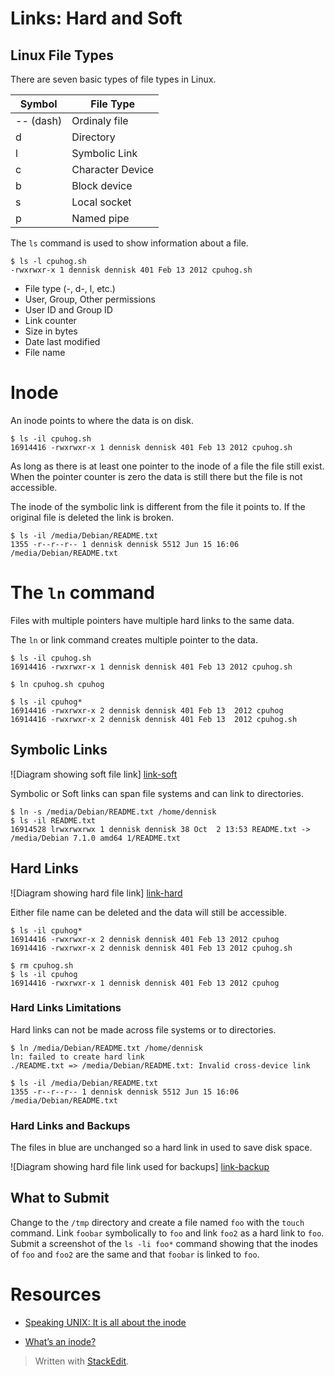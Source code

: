 # Links: Hard and Soft

## Linux File Types

There are seven basic types of file types in Linux.

| Symbol    | File Type       |
|-----------|-----------------|
| -- (dash) | Ordinaly file   |
| d         | Directory       |
| l         | Symbolic Link   |
| c         | Character Device|
| b         | Block device    |
| s         | Local socket    |
| p         | Named pipe      |

The `ls` command is used to show information about a file.

```
$ ls -l cpuhog.sh
-rwxrwxr-x 1 dennisk dennisk 401 Feb 13 2012 cpuhog.sh
```

- File type (-, d-, l, etc.)
- User, Group, Other permissions
- User ID and Group ID
- Link counter
- Size in bytes
- Date last modified
- File name
  
# Inode

  An inode points to where the data is on disk.

```
$ ls -il cpuhog.sh
16914416 -rwxrwxr-x 1 dennisk dennisk 401 Feb 13 2012 cpuhog.sh
```

As long as there is at least one pointer to the inode of a file the file still exist. When the pointer counter is zero the data is still there but the file is not accessible.

The inode of the symbolic link is different from the file it points to. If the original file is deleted the link is broken.

```
$ ls -il /media/Debian/README.txt
1355 -r--r--r-- 1 dennisk dennisk 5512 Jun 15 16:06 /media/Debian/README.txt
```

# The `ln` command

Files with multiple pointers have multiple hard links to the same data.

The `ln` or link command creates multiple pointer to the data.

```
$ ls -il cpuhog.sh
16914416 -rwxrwxr-x 1 dennisk dennisk 401 Feb 13 2012 cpuhog.sh

$ ln cpuhog.sh cpuhog

$ ls -il cpuhog*
16914416 -rwxrwxr-x 2 dennisk dennisk 401 Feb 13  2012 cpuhog
16914416 -rwxrwxr-x 2 dennisk dennisk 401 Feb 13  2012 cpuhog.sh
```
## Symbolic Links

![Diagram showing soft file link] [link-soft]

Symbolic or Soft links can span file systems and can link to directories.

```
$ ln -s /media/Debian/README.txt /home/dennisk
$ ls -il README.txt
16914528 lrwxrwxrwx 1 dennisk dennisk 38 Oct  2 13:53 README.txt -> /media/Debian 7.1.0 amd64 1/README.txt
```

## Hard Links

![Diagram showing hard file link] [link-hard]

Either file name can be deleted and the data will still be accessible.

```
$ ls -il cpuhog*
16914416 -rwxrwxr-x 2 dennisk dennisk 401 Feb 13 2012 cpuhog
16914416 -rwxrwxr-x 2 dennisk dennisk 401 Feb 13 2012 cpuhog.sh

$ rm cpuhog.sh
$ ls -il cpuhog
16914416 -rwxrwxr-x 1 dennisk dennisk 401 Feb 13 2012 cpuhog
```
### Hard Links Limitations

Hard links can not be made across file systems or to directories.

```
$ ln /media/Debian/README.txt /home/dennisk
ln: failed to create hard link 
./README.txt => /media/Debian/README.txt: Invalid cross-device link

$ ls -il /media/Debian/README.txt
1355 -r--r--r-- 1 dennisk dennisk 5512 Jun 15 16:06 /media/Debian/README.txt
```
### Hard Links and Backups
 
The files in blue are unchanged so a hard link in used to save disk space.
 
 ![Diagram showing hard file link used for backups] [link-backup]

## What to Submit

Change to the `/tmp` directory and create a file named `foo` with the `touch` command. Link `foobar` symbolically to `foo` and link `foo2` as a hard link to `foo`. Submit a screenshot of the `ls -li foo*` command showing that the inodes of `foo` and `foo2` are the same and that `foobar` is linked to `foo`.

# Resources

- [Speaking UNIX: It is all about the inode](http://www.ibm.com/developerworks/aix/library/au-speakingunix14/ "Speaking UNIX: It is all about the inode")

- [What’s an inode?](http://www.linux-mag.com/id/8658/ "What is an inode?")
  
  <!-- Links -->
  
  [link-soft]: https://s3.amazonaws.com/CIS126DL/Images/link-soft.png "soft link"
  [link-hard]: https://s3.amazonaws.com/CIS126DL/Images/link-hard.png "hard link"
  [link-backup]: https://s3.amazonaws.com/CIS126DL/Images/link-backup.png "Using hard links for backup"


> Written with [StackEdit](https://stackedit.io/).